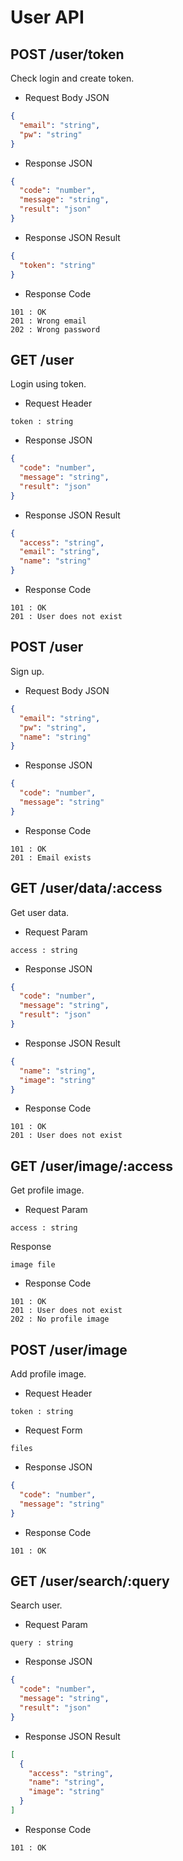# User API

## POST /user/token

Check login and create token.

* Request Body JSON
```json
{
  "email": "string", 
  "pw": "string"
}
```

* Response JSON
```json
{
  "code": "number",
  "message": "string",
  "result": "json"
}
```

* Response JSON Result
```json
{
  "token": "string"
}
```

* Response Code
```
101 : OK
201 : Wrong email
202 : Wrong password
```

## GET /user

Login using token.

* Request Header
```
token : string
```

* Response JSON
```json
{
  "code": "number",
  "message": "string",
  "result": "json"
}
```

* Response JSON Result
```json
{
  "access": "string",
  "email": "string",
  "name": "string"
}
```

* Response Code
```
101 : OK
201 : User does not exist
```

## POST /user

Sign up.

* Request Body JSON
```json
{
  "email": "string",
  "pw": "string",
  "name": "string"
}
```

* Response JSON
```json
{
  "code": "number",
  "message": "string"
}
```

* Response Code
```
101 : OK
201 : Email exists
```

## GET /user/data/:access

Get user data.

* Request Param
```
access : string
```

* Response JSON
```json
{
  "code": "number",
  "message": "string",
  "result": "json"
}
```

* Response JSON Result
```json
{
  "name": "string",
  "image": "string"
}
```

* Response Code
```
101 : OK
201 : User does not exist
```

## GET /user/image/:access

Get profile image.

* Request Param
```
access : string
```

Response
```
image file
```

* Response Code
```
101 : OK
201 : User does not exist
202 : No profile image
```

## POST /user/image

Add profile image.

* Request Header
```
token : string
```

* Request Form
```
files
```

* Response JSON
```json
{
  "code": "number",
  "message": "string"
}
```

* Response Code
```
101 : OK
```

## GET /user/search/:query

Search user.

* Request Param
```
query : string
```

* Response JSON
```json
{
  "code": "number",
  "message": "string",
  "result": "json"
}
```

* Response JSON Result
```json
[
  {
    "access": "string",
    "name": "string",
    "image": "string"
  }
]
```

* Response Code
```
101 : OK
```

